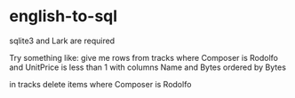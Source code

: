 # english-to-sql
sqlite3 and Lark are required

Try something like:
give me rows from tracks where Composer is Rodolfo and UnitPrice is less than 1 with columns Name and Bytes ordered by Bytes

in tracks delete items where Composer is Rodolfo
